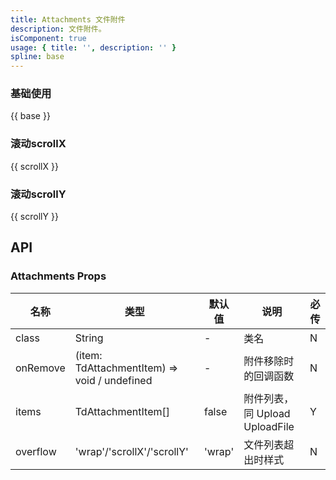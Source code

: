 ```yaml
---
title: Attachments 文件附件
description: 文件附件。
isComponent: true
usage: { title: '', description: '' }
spline: base
---
```


### 基础使用

{{ base }}

### 滚动scrollX

{{ scrollX }}

### 滚动scrollY

{{ scrollY }}

## API

### Attachments Props

名称 | 类型 | 默认值 | 说明 | 必传
-- | -- | -- | -- | --
class | String | - | 类名 | N
onRemove | (item:  TdAttachmentItem) => void / undefined | - | 附件移除时的回调函数 | N
items |  TdAttachmentItem[] | false | 附件列表，同 Upload UploadFile | Y
overflow | 'wrap'/'scrollX'/'scrollY' | 'wrap' | 文件列表超出时样式 | N

